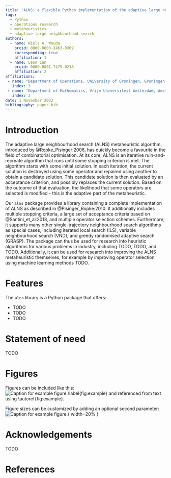 ```yaml
---
title: 'ALNS: a flexible Python implementation of the adaptive large neighbourhood search metaheuristic'
tags:
  - Python
  - operations research
  - metaheuristics
  - adaptive large neighbourhood search
authors:
  - name: Niels A. Wouda
    orcid: 0000-0003-2463-0309
    corresponding: true
    affiliation: 1
  - name: Leon Lan
    orcid: 0000-0001-7479-0218
    affiliation: 2
affiliations:
 - name: "Department of Operations, University of Groningen, Groningen, The Netherlands \\newline"
   index: 1
 - name: "Department of Mathematics, Vrije Universiteit Amsterdam, Amsterdam, The Netherlands \\newline"
   index: 2
date: 1 November 2022
bibliography: paper.bib
---
```


# Introduction

The adaptive large neighbourhood search (ALNS) metaheuristic algorithm, introduced by @Ropke_Pisinger:2006, has quickly become a favourite in the field of combinatorial optimisation.
At its core, ALNS is an iterative ruin-and-recreate algorithm that runs until some stopping criterion is met.
The algorithm starts with some initial solution.
In each iteration, the current solution is destroyed using some operator and repaired using another to obtain a candidate solution.
This candidate solution is then evaluated by an acceptance criterion, and possibly replaces the current solution.
Based on the outcome of that evaluation, the likelihood that some operators are selected is modified - this is the adaptive part of the metaheuristic.

Our `alns` package provides a library containing a complete implementation of ALNS as described in @Pisinger_Ropke:2010.
It additionally includes multiple stopping criteria, a large set of acceptance criteria based on @Santini_et_al:2018, and multiple operator selection schemes. 
Furthermore, it supports many other single-trajectory neighbourhood search algorithms as special cases, including iterated local search (ILS), variable neighbourhood search (VND), and greedy randomised adaptive search (GRASP).
The package can thus be used for research into heuristic algorithms for various problems in industry, including TODO, TODO, and TODO.
Additionally, it can be used for research into improving the ALNS metaheuristic themselves, for example by improving operator selection using machine learning methods TODO.

# Features

The `alns` library is a Python package that offers:

- TODO
- TODO
- TODO

# Statement of need

TODO

# Figures

Figures can be included like this:
![Caption for example figure.\label{fig:example}](figure.png)
and referenced from text using \autoref{fig:example}.

Figure sizes can be customized by adding an optional second parameter:
![Caption for example figure.](figure.png){ width=20% }

# Acknowledgements

TODO

# References
